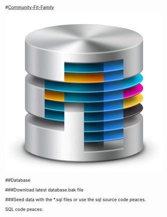 #<a href="../README.md">Community-Fit-Family</a>

![Cover photo](./Images/Database-Main.jpg)

##Database


###Download latest database.bak file

###Seed data with the *.sql files or use the sql source code peaces.

SQL code peaces:

